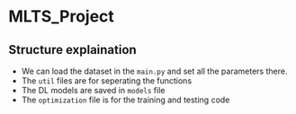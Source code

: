 # MLTS_Project
## Structure explaination
* We can load the dataset in the `main.py` and set all the parameters there.
* The `util` files are for seperating the functions
* The DL models are saved in `models` file
* The `optimization` file is for the training and testing code
